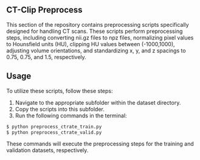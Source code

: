 ## CT-Clip Preprocess

This section of the repository contains preprocessing scripts specifically designed for handling CT scans. These scripts perform preprocessing steps, including converting nii.gz files to npz files, normalizing pixel values to Hounsfield units (HU), clipping HU values between (-1000,1000), adjusting volume orientations, and standardizing x, y, and z spacings to 0.75, 0.75, and 1.5, respectively.

## Usage

To utilize these scripts, follow these steps:

1. Navigate to the appropriate subfolder within the dataset directory.
2. Copy the scripts into this subfolder.
3. Run the following commands in the terminal:

```bash
$ python preprocess_ctrate_train.py
$ python preprocess_ctrate_valid.py
```

These commands will execute the preprocessing steps for the training and validation datasets, respectively.
